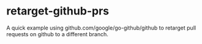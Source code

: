 # retarget-github-prs

A quick example using github.com/google/go-github/github to retarget pull requests on github to a different branch.